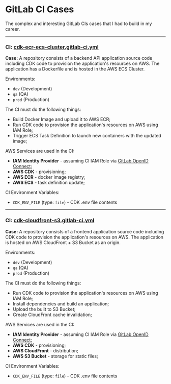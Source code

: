 # GitLab CI Cases

The complex and interesting GitLab CIs cases that I had to build in my career.

---
### CI: [cdk-ecr-ecs-cluster.gitlab-ci.yml](cdk-ecr-ecs-cluster.gitlab-ci.yml)

**Case:** A repository consists of a backend API application source code including CDK code to provision the application's resources
on AWS. The application has a Dockerfile and is hosted in the AWS ECS Cluster.

Environments:
- `dev` (Development)
- `qa` (QA)
- `prod` (Production)

The CI must do the following things:
- Build Docker Image and upload it to AWS ECR;
- Run CDK code to provision the application's resources on AWS using IAM Role;
- Trigger ECS Task Definition to launch new containers with the updated image;

AWS Services are used in the CI:
- **IAM Identity Provider** - assuming CI IAM Role via [GitLab OpenID Connect](https://docs.gitlab.com/ee/ci/cloud_services/aws/);
- **AWS CDK** - provisioning;
- **AWS ECR** - docker image registry;
- **AWS ECS** - task definition update;

CI Environment Variables:
- `CDK_ENV_FILE` (type: `file`) - CDK .env file contents

---
### CI: [cdk-cloudfront-s3.gitlab-ci.yml](cdk-cloudfront-s3.gitlab-ci.yml)

**Case:** A repository consists of a frontend application source code including CDK code to provision the application's resources
on AWS. The application is hosted on AWS CloudFront + S3 Bucket as an origin.

Environments:
- `dev` (Development)
- `qa` (QA)
- `prod` (Production)

The CI must do the following things:
- Run CDK code to provision the application's resources on AWS using IAM Role;
- Install dependencies and build an application;
- Upload the built to S3 Bucket;
- Create CloudFront cache invalidation;

AWS Services are used in the CI:
- **IAM Identity Provider** - assuming CI IAM Role via [GitLab OpenID Connect](https://docs.gitlab.com/ee/ci/cloud_services/aws/);
- **AWS CDK** - provisioning;
- **AWS CloudFront** - distribution;
- **AWS S3 Bucket** - storage for static files; 

CI Environment Variables:
- `CDK_ENV_FILE` (type: `file`) - CDK .env file contents
